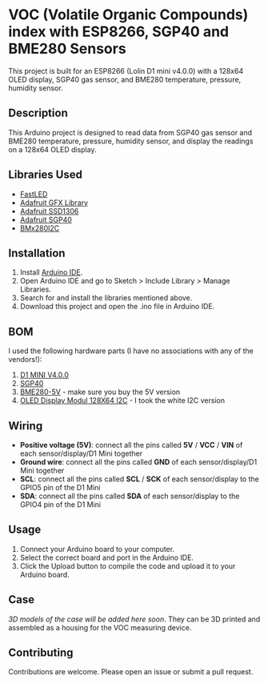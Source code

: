 # VOC (Volatile Organic Compounds) index with ESP8266, SGP40 and BME280 Sensors

This project is built for an ESP8266 (Lolin D1 mini v4.0.0) with a 128x64 OLED display, SGP40 gas sensor, and BME280 temperature, pressure, humidity sensor.

## Description
This Arduino project is designed to read data from SGP40 gas sensor and BME280 temperature, pressure, humidity sensor, and display the readings on a 128x64 OLED display.

## Libraries Used
- [FastLED](https://github.com/FastLED/FastLED)
- [Adafruit GFX Library](https://github.com/adafruit/Adafruit-GFX-Library)
- [Adafruit SSD1306](https://github.com/adafruit/Adafruit_SSD1306)
- [Adafruit SGP40](https://github.com/adafruit/Adafruit_SGP40)
- [BMx280I2C](https://bitbucket.org/christandlg/bmx280mi/src/master/)

## Installation
1. Install [Arduino IDE](https://www.arduino.cc/en/software).
2. Open Arduino IDE and go to Sketch > Include Library > Manage Libraries.
3. Search for and install the libraries mentioned above.
4. Download this project and open the .ino file in Arduino IDE.

## BOM
I used the following hardware parts (I have no associations with any of the vendors!):
1. [D1 MINI V4.0.0](https://de.aliexpress.com/item/1005001621784437.html)
2. [SGP40](https://de.aliexpress.com/item/4000037083952.html)
3. [BME280-5V](https://de.aliexpress.com/item/1005003688067858.html) - make sure you buy the 5V version
4. [OLED Display Modul 128X64 I2C](https://de.aliexpress.com/item/32896971385.html) - I took the white I2C version

## Wiring
- **Positive voltage (5V)**: connect all the pins called **5V** / **VCC** / **VIN** of each sensor/display/D1 Mini together
- **Ground wire**: connect all the pins called **GND** of each sensor/display/D1 Mini together
- **SCL**: connect all the pins called **SCL** / **SCK** of each sensor/display to the GPIO5 pin of the D1 Mini
- **SDA**: connect all the pins called **SDA** of each sensor/display to the GPIO4 pin of the D1 Mini

## Usage
1. Connect your Arduino board to your computer.
2. Select the correct board and port in the Arduino IDE.
3. Click the Upload button to compile the code and upload it to your Arduino board.

## Case
*3D models of the case will be added here soon*. They can be 3D printed and assembled as a housing for the VOC measuring device.

## Contributing
Contributions are welcome. Please open an issue or submit a pull request.
